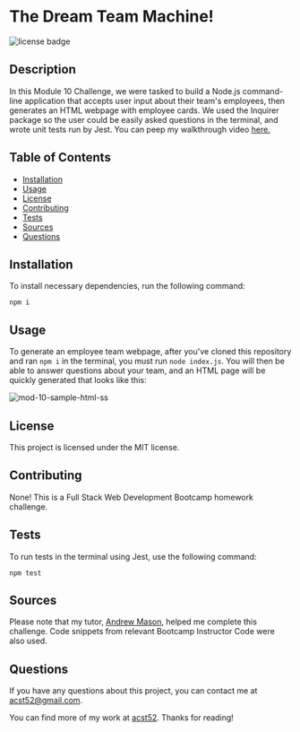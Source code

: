 # The Dream Team Machine!
![license badge](https://img.shields.io/badge/license-MIT-brightgreen)

## Description

In this Module 10 Challenge, we were tasked to build a Node.js command-line application that accepts user input about their team's employees, then generates an HTML webpage with employee cards. We used the Inquirer package so the user could be easily asked questions in the terminal, and wrote unit tests run by Jest. You can peep my walkthrough video [here.](https://drive.google.com/file/d/1HoErfqDvKoKpV_MODY1H-4rNsjhax5Kf/view)

## Table of Contents

* [Installation](#installation)
* [Usage](#usage)
* [License](#license)
* [Contributing](#contributing)
* [Tests](#tests)
* [Sources](#sources)
* [Questions](#questions)

## Installation

To install necessary dependencies, run the following command: 
```
npm i
```

## Usage

To generate an employee team webpage, after you've cloned this repository and ran `npm i` in the terminal, you must run `node index.js`. You will then be able to answer questions about your team, and an HTML page will be quickly generated that looks like this:

![mod-10-sample-html-ss](https://user-images.githubusercontent.com/116177485/233154179-3a0927fc-6791-4884-9cb6-00fb37678ccf.png)

## License

This project is licensed under the MIT license.

## Contributing

None! This is a Full Stack Web Development Bootcamp homework challenge.

## Tests

To run tests in the terminal using Jest, use the following command: 
```
npm test
```

## Sources

Please note that my tutor, [Andrew Mason](https://github.com/atmason90), helped me complete this challenge. Code snippets from relevant Bootcamp Instructor Code were also used.

## Questions

If you have any questions about this project, you can contact me at acst52@gmail.com.

You can find more of my work at [acst52](https://github.com/acst52/). Thanks for reading!
